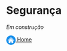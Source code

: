 # Segurança

*Em construção*

[<img align="center" src="../images/botao-home.png" height="25" width="25"/> Home](../README.md)